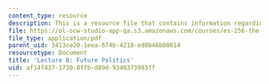 ```yaml
---
content_type: resource
description: This is a resource file that contains information regarding lecture 8.
file: https://ol-ocw-studio-app-qa.s3.amazonaws.com/courses/es-256-the-coming-years-spring-2008/af14f43717308ffbd89d9349373993ff_MITES_256S08_Lec08.pdf
file_type: application/pdf
parent_uid: 3413ce20-1eea-674b-4218-ed8b46b80614
resourcetype: Document
title: 'Lecture 8: Future Politics'
uid: af14f437-1730-8ffb-d89d-9349373993ff
---
```

